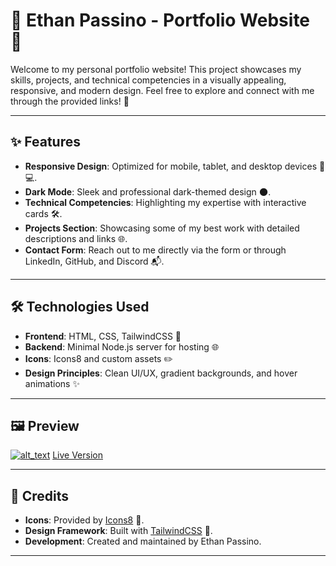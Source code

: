 # 🌟 Ethan Passino - Portfolio Website 🌟

Welcome to my personal portfolio website! This project showcases my skills, projects, and technical competencies in a visually appealing, responsive, and modern design. Feel free to explore and connect with me through the provided links! 🚀

---

## ✨ Features
- **Responsive Design**: Optimized for mobile, tablet, and desktop devices 📱💻.
- **Dark Mode**: Sleek and professional dark-themed design 🌑.
- **Technical Competencies**: Highlighting my expertise with interactive cards 🛠️.
- **Projects Section**: Showcasing some of my best work with detailed descriptions and links 🌐.
- **Contact Form**: Reach out to me directly via the form or through LinkedIn, GitHub, and Discord 📬.

---

## 🛠️ Technologies Used
- **Frontend**: HTML, CSS, TailwindCSS 🎨
- **Backend**: Minimal Node.js server for hosting 🌐
- **Icons**: Icons8 and custom assets ✏️
- **Design Principles**: Clean UI/UX, gradient backgrounds, and hover animations ✨

---

## 🖼️ Preview
[<img alt="alt_text" target="_blank" src="https://github.com/user-attachments/assets/81114c59-c5db-4661-a876-29ef24542025" />](https://ethanpassino.com)
[Live Version](https://ethanpassino.com)

---

## 🤝 Credits
- **Icons**: Provided by [Icons8](https://icons8.com/) 🎨.
- **Design Framework**: Built with [TailwindCSS](https://tailwindcss.com/) 🚀.
- **Development**: Created and maintained by Ethan Passino.

---
